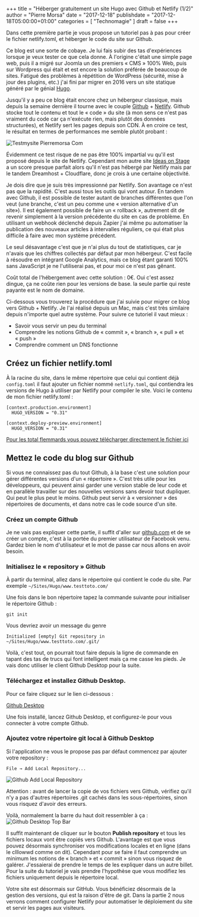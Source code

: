 +++
title       = "Héberger gratuitement un site Hugo avec Github et Netlify (1/2)"
author      = "Pierre Morsa"
date        = "2017-12-18"
publishdate = "2017-12-18T05:00:00+01:00" 
categories  = [ "Technomagie" ]
draft       = false
+++

Dans cette première partie je vous propose un tutoriel pas à pas pour créer le fichier netlify.toml, et héberger le code du site sur Github.

Ce blog est une sorte de cobaye. Je lui fais subir des tas d'expériences lorsque je veux tester ce que cela donne. À l'origine c'était une simple page web, puis il a migré sur Joomla un des premiers « CMS » 100% Web, puis sur Wordpress qui était et est encore la solution préférée de beaucoup de sites. Fatigué des problèmes à répétition de WordPress (sécurité, mise à jour des plugins, etc.) j'ai fini par migrer en 2016 vers un site statique généré par le génial [Hugo](http://gohugo.io).

Jusqu'il y a peu ce blog était encore chez un hébergeur classique, mais depuis la semaine dernière il tourne avec le couple [Github](https://github.com) + [Netlify](https://www.netlify.com). Github stocke tout le contenu et tout le « code » du site (à mon sens ce n'est pas vraiment du code car ça n'exécute rien, mais plutôt des données structurées), et Netlify sert les pages depuis son CDN. À en croire ce test, le résultat en termes de performances me semble plutôt probant :

![Testmysite Pierremorsa Com](/pictures/2017/12/testmysite-pierremorsa-com.jpg)

Évidemment ce test risque de ne pas être 100% impartial vu qu'il est proposé depuis le site de Netlify. Cependant mon autre site [Ideas on Stage](htts://www.ideasonstage.com) a un score presque parfait alors qu'il n'est pas hébergé par Netlify mais par le tandem Dreamhost + Cloudflare, donc je crois à une certaine objectivité.

Je dois dire que je suis très impressionné par Netlify. Son avantage ce n'est pas que la rapidité. C'est aussi tous les outils qui vont autour. En tandem avec Github, il est possible de tester autant de branches différentes que l'on veut (une branche, c'est un peu comme une « version alternative d'un site»). Il est également possible de faire un « rollback », autrement dit de revenir simplement à la version précédente du site en cas de problème. En utilisant un webhook déclenché depuis Zapier j'ai même pu automatiser la publication des nouveaux articles à intervalles réguliers, ce qui était plus difficile à faire avec mon système précédent.

Le seul désavantage c'est que je n'ai plus du tout de statistiques, car je n'avais que les chiffres collectés par défaut par mon hébergeur. C'est facile à résoudre en intégrant Google Analytics, mais ce blog étant garanti 100% sans JavaScript je ne l'utiliserai pas, et pour moi ce n'est pas gênant.

Coût total de l'hébergement avec cette solution : 0€. Oui c'est assez dingue, ça ne coûte rien pour les versions de base. la seule partie qui reste payante est le nom de domaine.

Ci-dessous vous trouverez la procédure que j'ai suivie pour migrer ce blog vers Github + Netlify. Je l'ai réalisé depuis un Mac, mais c'est très similaire depuis n'importe quel autre système. Pour suivre ce tutoriel il vaut mieux :

* Savoir vous servir un peu du terminal
* Comprendre les notions Github de « commit », « branch », « pull » et « push »
* Comprendre comment un DNS fonctionne

## Créez un fichier netlify.toml
À la racine du site, dans le même répertoire que celui qui contient déjà ```config.toml``` il faut ajouter un fichier nommé ```netlify.toml```, qui contiendra les versions de Hugo à utiliser par Netlify pour compiler le site. Voici le contenu de mon fichier netlify.toml :

```
[context.production.environment]
  HUGO_VERSION = "0.31"
  
[context.deploy-preview.environment]
  HUGO_VERSION = "0.31"
```

[Pour les total flemmards vous pouvez télécharger directement le fichier ici](/files/netlify.toml)

## Mettez le code du blog sur Github
Si vous ne connaissez pas du tout Github, à la base c'est une solution pour gérer différentes versions d'un « répertoire ». C'est très utile pour les développeurs, qui peuvent ainsi garder une version stable de leur code et en parallèle travailler sur des nouvelles versions sans devoir tout dupliquer. Qui peut le plus peut le moins. Github peut servir à « versionner » des répertoires de documents, et dans notre cas le code source d'un site.

### Créez un compte Github
Je ne vais pas expliquer cette partie, il suffit d'aller sur [github.com](https://github.com) et de se créer un compte, c'est à la portée du premier utilisateur de Facebook venu. Gardez bien le nom d'utilisateur et le mot de passe car nous allons en avoir besoin.

### Initialisez le « repository » Github
À partir du terminal, allez dans le répertoire qui contient le code du site. Par exemple ```~/Sites/Hugo/www.testtoto.com/```

Une fois dans le bon répertoire tapez la commande suivante pour initialiser le répertoire Github :

```git init```

Vous devriez avoir un message du genre 

```Initialized [empty] Git repository in ~/Sites/Hugo/www.testtoto.com/.git/```

Voilà, c'est tout, on pourrait tout faire depuis la ligne de commande en tapant des tas de trucs qui font intelligent mais ça me casse les pieds. Je vais donc utiliser le client Github Desktop pour la suite.
 
### Téléchargez et installez Github Desktop. 
Pour ce faire cliquez sur le lien ci-dessous :

[Github Desktop](https://desktop.github.com)

Une fois installé, lancez Github Desktop, et configurez-le pour vous connecter à votre compte Github.

### Ajoutez votre répertoire git local à Github Desktop
Si l'application ne vous le propose pas par défaut commencez par ajouter votre repository : 

```File → Add Local Repository...```

![Github Add Local Repository](/pictures/2017/12/github-add-local-repository.jpg)

Attention : avant de lancer la copie de vos fichiers vers Github, vérifiez qu'il n'y a pas d'autres répertoires .git cachés dans les sous-répertoires, sinon vous risquez d'avoir des erreurs.

Voilà, normalement la barre du haut doit ressembler à ça :
![Github Desktop Top Bar](/pictures/2017/12/github-desktop-top-bar.jpg)

Il suffit maintenant de cliquer sur le bouton **Publish repository** et tous les fichiers locaux vont être copiés vers Github. L'avantage est que vous pouvez désormais synchroniser vos modifications locales et en ligne (dans le clllowwd comme on dit). Cependant pour se faire il faut comprendre un minimum les notions de « branch » et « commit » sinon vous risquez de galérer. J'essaierai de prendre le temps de les expliquer dans un autre billet. Pour la suite du tutoriel je vais prendre l'hypothèse que vous modifiez les fichiers uniquement depuis le répertoire local.

Votre site est désormais sur GitHub. Vous bénéficiez désormais de la gestion des versions, qui est la raison d'être de git. Dans la partie 2 nous verrons comment configurer Netlify pour automatiser le déploiement du site et servir les pages aux visiteurs.